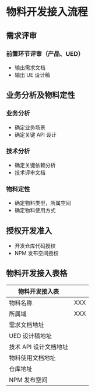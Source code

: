 # 物料开发接入流程

## 需求评审

### 前置环节评审（产品、UED）

- 输出需求文档
- 输出 UE 设计稿

## 业务分析及物料定性

### 业务分析

- 确定业务场景
- 确定关键 API 设计

### 技术分析

- 确定关键依赖分析
- 技术评审文档

### 物料定性

- 确定物料类型，所属空间
- 确定物料使用方式

## 授权开发准入

- 开发仓库代码授权
- NPM 发布空间授权

## 物料开发接入表格

| 物料开发接入表        |     |
| --------------------- | --- |
| 物料名称              | XXX |
| 所属域                | XXX |
| 需求文档地址          |     |
| UED 设计稿地址        |     |
| 技术 API 设计文档地址 |     |
| 物料使用文档地址      |     |
| 仓库地址              |     |
| NPM 发布空间          |     |
